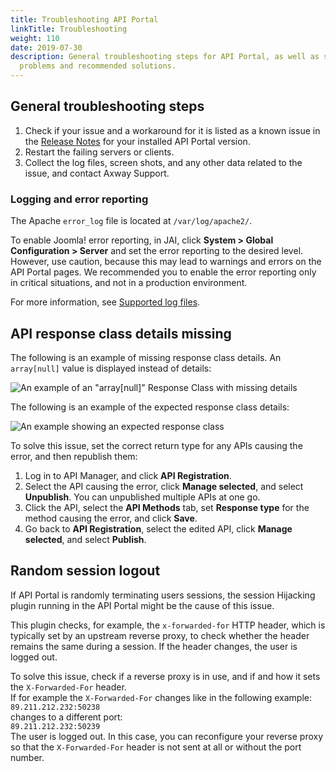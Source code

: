 ```yaml
---
title: Troubleshooting API Portal
linkTitle: Troubleshooting
weight: 110
date: 2019-07-30
description: General troubleshooting steps for API Portal, as well as specific
  problems and recommended solutions.
---
```

## General troubleshooting steps

1. Check if your issue and a workaround for it is listed as a known issue in the [Release Notes](/docs/apim_relnotes/) for your installed API Portal version.
2. Restart the failing servers or clients.
3. Collect the log files, screen shots, and any other data related to the issue, and contact Axway Support.

### Logging and error reporting

The Apache `error_log` file is located at `/var/log/apache2/`.

To enable Joomla! error reporting, in JAI, click **System > Global Configuration > Server** and set the error reporting to the desired level. However, use caution, because this may lead to warnings and errors on the API Portal pages. We recommended you to enable the error reporting only in critical situations, and not in a production environment.

For more information, see [Supported log files](/docs/apim_administration/apiportal_admin/apip_logging/).

## API response class details missing

The following is an example of missing response class details. An `array[null]` value is displayed instead of details:

![An example of an "array[null]" Response Class with missing details](/Images/APIPortal/troubleshooting1.png)

The following is an example of the expected response class details:

![An example showing an expected response class](/Images/APIPortal/troubleshooting2.png)

To solve this issue, set the correct return type for any APIs causing the error, and then republish them:

1. Log in to API Manager, and click **API Registration**.
2. Select the API causing the error, click **Manage selected**, and select **Unpublish**. You can unpublished multiple APIs at one go.
3. Click the API, select the **API Methods** tab, set **Response type** for the method causing the error, and click **Save**.
4. Go back to **API Registration**, select the edited API, click **Manage selected**, and select **Publish**.

## Random session logout

If API Portal is randomly terminating users sessions, the session Hijacking plugin running in the API Portal might be the cause of this issue.  

This plugin checks, for example, the `x-forwarded-for` HTTP header, which is typically set by an upstream reverse proxy, to check whether the header remains the same during a session. If the header changes, the user is logged out.  

To solve this issue, check if a reverse proxy is in use, and if and how it sets the `X-Forwarded-For` header.  
If for example the `X-Forwarded-For` changes like in the following example:  
`89.211.212.232:50238`  
changes to a different port:  
`89.211.212.232:50239`  
The user is logged out. In this case, you can reconfigure your reverse proxy so that the `X-Forwarded-For` header is not sent at all or without the port number.
